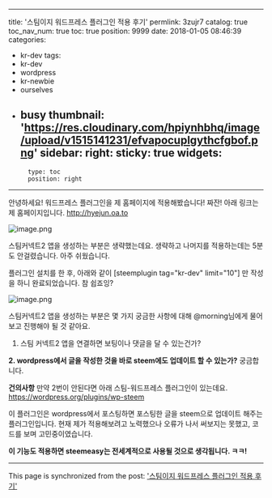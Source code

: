 
---
title: '스팀이지 워드프레스 플러그인 적용 후기'
permlink: 3zujr7
catalog: true
toc_nav_num: true
toc: true
position: 9999
date: 2018-01-05 08:46:39
categories:
- kr-dev
tags:
- kr-dev
- wordpress
- kr-newbie
- ourselves
- busy
thumbnail: 'https://res.cloudinary.com/hpiynhbhq/image/upload/v1515141231/efvapocuplgythcfgbof.png'
sidebar:
    right:
        sticky: true
widgets:
    -
        type: toc
        position: right
---


안녕하세요!
워드프레스 플러그인을 
제 홈페이지에 적용해봤습니다!
짜잔! 아래 링크는 제 홈페이지입니다.
<a href="http://hyejun.oa.to">http://hyejun.oa.to</a>

![image.png](https://res.cloudinary.com/hpiynhbhq/image/upload/v1515141231/efvapocuplgythcfgbof.png)

스팀커넥트2 앱을 생성하는 부분은 생략했는데요.
생략하고 나머지를 적용하는데는 5분도 안걸렸습니다.
아주 쉬웠습니다.

플러그인 설치를 한 후, 
아래와 같이 
[steemplugin tag="kr-dev" limit="10"] 만 작성을 하니
완료되었습니다.
참 쉽죠잉?

![image.png](https://res.cloudinary.com/hpiynhbhq/image/upload/v1515141389/f2jcfnlbtcte8hjx5afy.png)

스팀커넥트2 앱을 생성하는 부분은
몇 가지 궁금한 사항에 대해 @morning님에게 물어보고 진행해야 될 것 같아요.

1. 스팀 커넥트2 앱을 연결하면
보팅이나 댓글을 달 수 있는건가?

**2. wordpress에서 글을 작성한 것을 바로 steem에도 업데이트 할 수 있는가?**
궁금합니다.

**건의사항**
만약 2번이 안된다면 아래 스팀-워드프레스 플러그인이 있는데요.
<a href="https://wordpress.org/plugins/wp-steem">https://wordpress.org/plugins/wp-steem</a>


이 플러그인은 wordpress에서 포스팅하면 포스팅한 글을 steem으로 업데이트 해주는 플러그인입니다.
현재 제가 적용해보려고 노력했으나 오류가 나서 써보지는 못했고, 코드를 보며 고민중이였습니다.

**이 기능도 적용하면 steemeasy는 전세계적으로 사용될 것으로 생각됩니다. ㅋㅋ!**

- - -

This page is synchronized from the post: ['스팀이지 워드프레스 플러그인 적용 후기'](https://steemit.com/@jacobyu/3zujr7)
